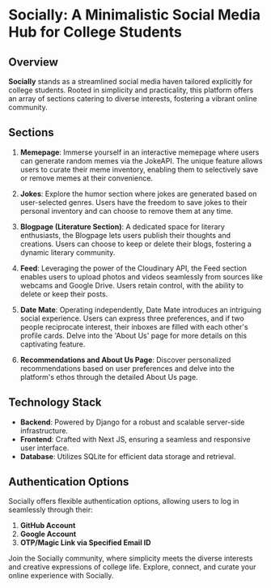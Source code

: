 # Socially: A Minimalistic Social Media Hub for College Students

## Overview

**Socially** stands as a streamlined social media haven tailored explicitly for college students. Rooted in simplicity and practicality, this platform offers an array of sections catering to diverse interests, fostering a vibrant online community.

## Sections

1. **Memepage**: Immerse yourself in an interactive memepage where users can generate random memes via the JokeAPI. The unique feature allows users to curate their meme inventory, enabling them to selectively save or remove memes at their convenience.

2. **Jokes**: Explore the humor section where jokes are generated based on user-selected genres. Users have the freedom to save jokes to their personal inventory and can choose to remove them at any time.

3. **Blogpage (Literature Section)**: A dedicated space for literary enthusiasts, the Blogpage lets users publish their thoughts and creations. Users can choose to keep or delete their blogs, fostering a dynamic literary community.

4. **Feed**: Leveraging the power of the Cloudinary API, the Feed section enables users to upload photos and videos seamlessly from sources like webcams and Google Drive. Users retain control, with the ability to delete or keep their posts.

5. **Date Mate**: Operating independently, Date Mate introduces an intriguing social experience. Users can express three preferences, and if two people reciprocate interest, their inboxes are filled with each other's profile cards. Delve into the 'About Us' page for more details on this captivating feature.

6. **Recommendations and About Us Page**: Discover personalized recommendations based on user preferences and delve into the platform's ethos through the detailed About Us page.

## Technology Stack

- **Backend**: Powered by Django for a robust and scalable server-side infrastructure.
- **Frontend**: Crafted with Next JS, ensuring a seamless and responsive user interface.
- **Database**: Utilizes SQLite for efficient data storage and retrieval.

## Authentication Options

Socially offers flexible authentication options, allowing users to log in seamlessly through their:

1. **GitHub Account**
2. **Google Account**
3. **OTP/Magic Link via Specified Email ID**

Join the Socially community, where simplicity meets the diverse interests and creative expressions of college life. Explore, connect, and curate your online experience with Socially.